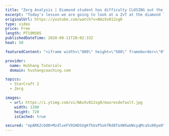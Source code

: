 ```yaml
---
title: "Zerg Analysis | Diamond student has difficulty CLOSING out the MATCH [Starcraft 2]"
excerpt: "Today's lesson we are going to look at a ZvT at the diamond level focusing on the Zerg Analysis. The zerg manages to get into a very strong position but has difficulty closing it out. Let's learn how we can approach this scenario better!  Zerg Analysis | Diamond student has difficulty CLOSING out the"
originalUrl: https://youtube.com/watch?v=NAzXv812sg0
type: video
price: Free
length: PT19M30S
publishedDateTime: 2020-09-11T20:02:33Z
heat: 50

featuredContent: "<iframe width=\"800\" height=\"500\" frameborder=\"0\" src=\"https://www.youtube.com/embed/NAzXv812sg0\" allow=\"accelerometer; autoplay; encrypted-media; gyroscope; picture-in-picture\" allowfullscreen></iframe>"

provider:
  name: HuShang Tutorials
  domain: hushangcoaching.com

topics:
  - StarCraft 2
  - Zerg

images:
  - url: https://i.ytimg.com/vi/NAzXv812sg0/maxresdefault.jpg
    width: 1280
    height: 720
    isCached: true

secured: "epARKZcbO0+MzdlxeFV91HOSUgKfhUsP5okTRd8ToXW5wUWsyqMca5u98yeOYHITlRFR+Sw1MFx6ZjWyVps4pVvNKFo1ZZ+V1R1HJVnB2MuPJP6EbqpXf9d1zm2w1NprlCvIiVXJUQtJ3B1+ZRFhdHg7TYkkmd1vEgGH8KNtN9U4TlnFnsSArbq9ugZELEqHHRVPyWy6X3M8KMeUICbpWfwG66xhXT2jMRnu7H925CGGbmeW/YC+7JZklMjdmv7XVUrzkmPiBGoBP/tYdYsjGld6f4XIuS6gmHx/Zhi/P8ULyQJfCXHID8p2/i637qOtE4StoW9emk7NfH7zNX604gcslFCNx1TI5x0oJcU3p3zFJ6WmONtBqQGD42SEGmtAgLTNc3UdxN+hG2s1toXNKBSqNzHTOPQavIZHtPL3t9E=;OLJk3G1tj+kGDVu7KllLzw=="
---
```


